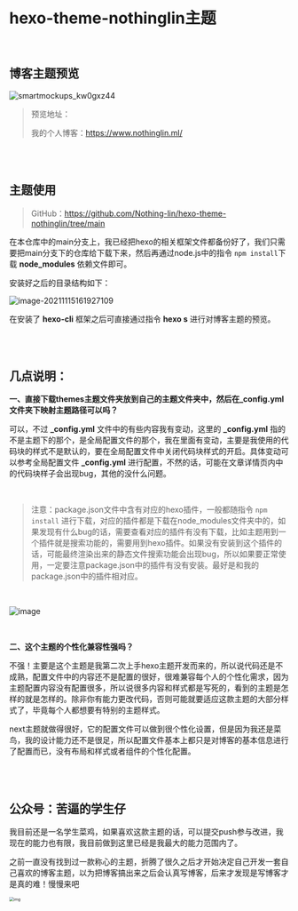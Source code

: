 # hexo-theme-nothinglin主题

<br/>

## 博客主题预览

![smartmockups_kw0gxz44](https://i.loli.net/2021/11/15/b9c2y3Oz4RTo56U.jpg)



> 预览地址：
>
> 我的个人博客：https://www.nothinglin.ml/

<br/>
<br/>



## 主题使用

> GitHub：https://github.com/Nothing-lin/hexo-theme-nothinglin/tree/main

在本仓库中的main分支上，我已经把hexo的相关框架文件都备份好了，我们只需要把main分支下的仓库给下载下来，然后再通过node.js中的指令 `npm install`下载 **node_modules** 依赖文件即可。

安装好之后的目录结构如下：

![image-20211115161927109](https://NothingLin.coding.net/p/picture/d/picture/git/raw/master/2021/11/15/20211115164504.png)



在安装了 **hexo-cli** 框架之后可直接通过指令 **hexo s** 进行对博客主题的预览。

<br/>
<br/>

## 几点说明：

**一、直接下载themes主题文件夹放到自己的主题文件夹中，然后在_config.yml文件夹下映射主题路径可以吗？**

可以，不过 **_config.yml** 文件中的有些内容我有变动，这里的 **_config.yml** 指的不是主题下的那个，是全局配置文件的那个，我在里面有变动，主要是我使用的代码块的样式不是默认的，要在全局配置文件中关闭代码块样式的开启。具体变动可以参考全局配置文件 **_config.yml** 进行配置，不然的话，可能在文章详情页内中的代码块样子会出现bug，其他的没什么问题。

<br/>

> 注意：package.json文件中含有对应的hexo插件，一般都随指令 `npm install` 进行下载，对应的插件都是下载在node_modules文件夹中的，如果发现有什么bug的话，需要查看对应的插件有没有下载，比如主题用到一个插件就是搜索功能的，需要用到hexo插件。如果没有安装到这个插件的话，可能最终渲染出来的静态文件搜索功能会出现bug，所以如果要正常使用，一定要注意package.json中的插件有没有安装。最好是和我的package.json中的插件相对应。

<br/>

![image](https://user-images.githubusercontent.com/60093669/141798994-e5cf8a39-a7c0-4b97-8a6b-91f16c1108c1.png)

<br/>

**二、这个主题的个性化兼容性强吗？**

不强！主要是这个主题是我第二次上手hexo主题开发而来的，所以说代码还是不成熟，配置文件中的内容还不是配置的很好，很难兼容每个人的个性化需求，因为主题配置内容没有配置很多，所以说很多内容和样式都是写死的，看到的主题是怎样的就是怎样的。除非你有能力更改代码，否则可能就要适应这款主题的大部分样式了，毕竟每个人都想要有特别的主题样式。

next主题就做得很好，它的配置文件可以做到很个性化设置，但是因为我还是菜鸟，我的设计能力还不是很足，所以配置文件基本上都只是对博客的基本信息进行了配置而已，没有布局和样式或者组件的个性化配置。

<br/>
<br/>

## 公众号：苦逼的学生仔

我目前还是一名学生菜鸡，如果喜欢这款主题的话，可以提交push参与改进，我现在的能力也有限，我目前做到这里已经是我最大的能力范围内了。

之前一直没有找到过一款称心的主题，折腾了很久之后才开始决定自己开发一套自己喜欢的博客主题，以为把博客搞出来之后会认真写博客，后来才发现是写博客才是真的难！慢慢来吧

<img src="https://www.nothinglin.ml/img/subscribe.jpg" alt="img" style="zoom: 50%;" />
